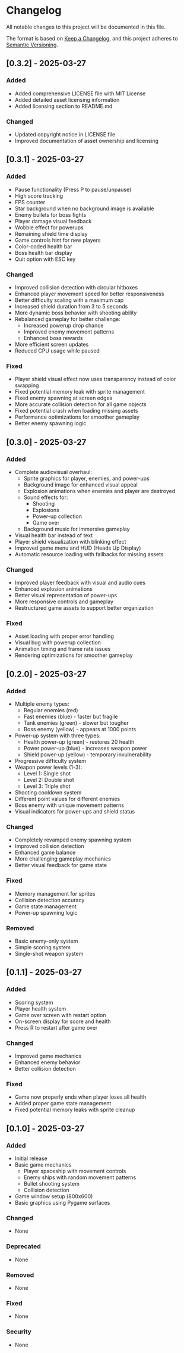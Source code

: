# Changelog

All notable changes to this project will be documented in this file.

The format is based on [Keep a Changelog](https://keepachangelog.com/en/1.0.0/),
and this project adheres to [Semantic Versioning](https://semver.org/spec/v2.0.0.html).

## [0.3.2] - 2025-03-27

### Added
- Added comprehensive LICENSE file with MIT License
- Added detailed asset licensing information
- Added licensing section to README.md

### Changed
- Updated copyright notice in LICENSE file
- Improved documentation of asset ownership and licensing

## [0.3.1] - 2025-03-27

### Added
- Pause functionality (Press P to pause/unpause)
- High score tracking
- FPS counter
- Star background when no background image is available
- Enemy bullets for boss fights
- Player damage visual feedback
- Wobble effect for powerups
- Remaining shield time display
- Game controls hint for new players
- Color-coded health bar
- Boss health bar display
- Quit option with ESC key

### Changed
- Improved collision detection with circular hitboxes
- Enhanced player movement speed for better responsiveness
- Better difficulty scaling with a maximum cap
- Increased shield duration from 3 to 5 seconds
- More dynamic boss behavior with shooting ability
- Rebalanced gameplay for better challenge:
  - Increased powerup drop chance
  - Improved enemy movement patterns
  - Enhanced boss rewards
- More efficient screen updates
- Reduced CPU usage while paused

### Fixed
- Player shield visual effect now uses transparency instead of color swapping
- Fixed potential memory leak with sprite management
- Fixed enemy spawning at screen edges
- More accurate collision detection for all game objects
- Fixed potential crash when loading missing assets
- Performance optimizations for smoother gameplay
- Better enemy spawning logic

## [0.3.0] - 2025-03-27

### Added
- Complete audiovisual overhaul:
  - Sprite graphics for player, enemies, and power-ups
  - Background image for enhanced visual appeal
  - Explosion animations when enemies and player are destroyed
  - Sound effects for:
    - Shooting
    - Explosions
    - Power-up collection
    - Game over
  - Background music for immersive gameplay
- Visual health bar instead of text
- Player shield visualization with blinking effect
- Improved game menu and HUD (Heads Up Display)
- Automatic resource loading with fallbacks for missing assets

### Changed
- Improved player feedback with visual and audio cues
- Enhanced explosion animations
- Better visual representation of power-ups
- More responsive controls and gameplay
- Restructured game assets to support better organization

### Fixed
- Asset loading with proper error handling
- Visual bug with powerup collection
- Animation timing and frame rate issues
- Rendering optimizations for smoother gameplay

## [0.2.0] - 2025-03-27

### Added
- Multiple enemy types:
  - Regular enemies (red)
  - Fast enemies (blue) - faster but fragile
  - Tank enemies (green) - slower but tougher
  - Boss enemy (yellow) - appears at 1000 points
- Power-up system with three types:
  - Health power-up (green) - restores 20 health
  - Power power-up (blue) - increases weapon power
  - Shield power-up (yellow) - temporary invulnerability
- Progressive difficulty system
- Weapon power levels (1-3):
  - Level 1: Single shot
  - Level 2: Double shot
  - Level 3: Triple shot
- Shooting cooldown system
- Different point values for different enemies
- Boss enemy with unique movement patterns
- Visual indicators for power-ups and shield status

### Changed
- Completely revamped enemy spawning system
- Improved collision detection
- Enhanced game balance
- More challenging gameplay mechanics
- Better visual feedback for game state

### Fixed
- Memory management for sprites
- Collision detection accuracy
- Game state management
- Power-up spawning logic

### Removed
- Basic enemy-only system
- Simple scoring system
- Single-shot weapon system

## [0.1.1] - 2025-03-27

### Added
- Scoring system
- Player health system
- Game over screen with restart option
- On-screen display for score and health
- Press R to restart after game over

### Changed
- Improved game mechanics
- Enhanced enemy behavior
- Better collision detection

### Fixed
- Game now properly ends when player loses all health
- Added proper game state management
- Fixed potential memory leaks with sprite cleanup

## [0.1.0] - 2025-03-27

### Added
- Initial release
- Basic game mechanics
  - Player spaceship with movement controls
  - Enemy ships with random movement patterns
  - Bullet shooting system
  - Collision detection
- Game window setup (800x600)
- Basic graphics using Pygame surfaces

### Changed
- None

### Deprecated
- None

### Removed
- None

### Fixed
- None

### Security
- None